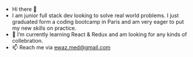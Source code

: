 - Hi there 👋 
- I am junior full stack dev looking to solve real world problems. I just graduated form a coding bootcamp in Paris and am very eager to put my new skills on practice.
- 🌱 I’m currently learning React & Redux and am looking for any kinds of collebration.
- 📫 Reach me via ewaz.med@gmail.com

<!---
MohammadEwaz/MohammadEwaz is a ✨ special ✨ repository because its `README.md` (this file) appears on your GitHub profile.
You can click the Preview link to take a look at your changes.
--->
